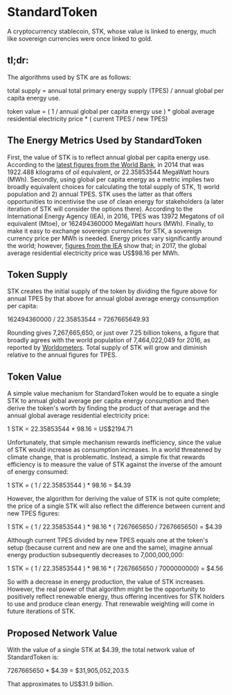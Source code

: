 # StandardToken

A cryptocurrency stablecoin, STK, whose value is linked to energy, much like sovereign currencies were once linked to gold.

## tl;dr:

The algorithms used by STK are as follows:

total supply = annual total primary energy supply (TPES) / annual global per capita energy use.

token value = ( 1 / annual global per capita energy use ) * global average residential electricity price * ( current TPES / new TPES)

## The Energy Metrics Used by StandardToken

First, the value of STK is to reflect annual global per capita energy use. According to the [latest figures from the World Bank](https://data.worldbank.org/indicator/EG.USE.PCAP.KG.OE), in 2014 that was 1922.488 kilograms of oil equivalent, or 22.35853544 MegaWatt hours (MWh). Secondly, using global per capita energy as a metric implies two broadly equivalent choices for calculating the total supply of STK, 1) world population and 2) annual TPES. STK uses the latter as that offers opportunities to incentivise the use of clean energy for stakeholders (a later iteration of STK will consider the options there). According to the International Energy Agency (IEA), in 2016, TPES was 13972 Megatons of oil equivalent (Mtoe), or 162494360000 MegaWatt hours (MWh). Finally, to make it easy to exchange sovereign currencies for STK, a sovereign currency price per MWh is needed. Energy prices vary significantly around the world; however, [figures from the IEA](https://www.iea.org/statistics/prices/) show that; in 2017, the global average residential electricity price was US$98.16 per MWh.

## Token Supply

STK creates the initial supply of the token by dividing the figure above for annual TPES by that above for annual global average energy consumption per capita:

162494360000 / 22.35853544 = 7267665649.93

Rounding gives 7,267,665,650, or just over 7.25 billion tokens, a figure that broadly agrees with the world population of 7,464,022,049 for 2016, as reported by [Worldometers](https://www.worldometers.info/world-population/). Total supply of STK will grow and diminish relative to the annual figures for TPES.

## Token Value

A simple value mechanism for StandardToken would be to equate a single STK to annual global average per capita energy consumption and then derive the token's worth by finding the product of that average and the annual global average residential electricity price:

1 STK = 22.35853544 * 98.16 = US$2194.71

Unfortunately, that simple mechanism rewards inefficiency, since the value of STK would increase as consumption increases. In a world threatened by climate change, that is problematic. Instead, a simple fix that rewards efficiency is to measure the value of STK against the inverse of the amount of energy consumed:

1 STK = ( 1 / 22.35853544 ) * 98.16  = $4.39

However, the algorithm for deriving the value of STK is not quite complete; the price of a single STK will also reflect the difference between current and new TPES figures:

1 STK = ( 1 / 22.35853544 ) * 98.16 * ( 7267665650 / 7267665650) = $4.39

Although current TPES divided by new TPES equals one at the token's setup (because current and new are one and the same), imagine annual energy production subsequently decreases to 7,000,000,000:

1 STK = ( 1 / 22.35853544 ) * 98.16 * ( 7267665650 / 7000000000) = $4.56

So with a decrease in energy production, the value of STK increases. However, the real power of that algorithm might be the opportunity to positively reflect renewable energy, thus offering incentives for STK holders to use and produce clean energy. That renewable weighting will come in future iterations of STK.

## Proposed Network Value

With the value of a single STK at $4.39, the total network value of StandardToken is:

7267665650 * $4.39 = $31,905,052,203.5

That approximates to US$31.9 billion.
